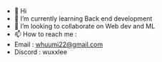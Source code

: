 - 👋 Hi
- 🌱 I’m currently learning Back end development 
- 💞️ I’m looking to collaborate on Web dev and ML
- 📫 How to reach me : 
- Email : whuumi22@gmail.com
- Discord : wuxxlee

